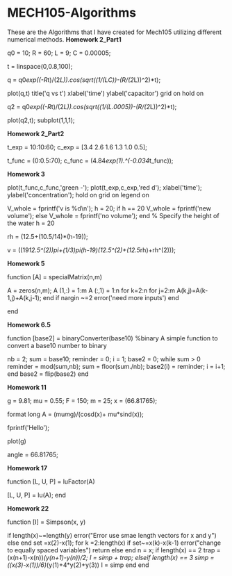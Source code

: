 # MECH105-Algorithms
These are the Algorithms that I have created for Mech105 utilizing different numerical methods.
**Homework 2_Part1**

q0 = 10;
R = 60;
L = 9;
C = 0.00005;


t = linspace(0,0.8,100);


q = q0*exp((-R*t)/(2*L)).*cos(sqrt((1/(L*C))-(R/(2*L))^2)*t);


plot(q,t)
title('q vs t')
xlabel('time')
ylabel('capacitor')
grid on
hold on

q2 = q0*exp((-R*t)/(2*L)).*cos(sqrt((1/(L*.0005))-(R/(2*L))^2)*t);


plot(q2,t);
subplot(1,1,1);


**Homework 2_Part2**


t_exp = 10:10:60;
c_exp = [3.4 2.6 1.6 1.3 1.0 0.5];


t_func = (0:0.5:70);
c_func = (4.84*exp(1).^(-0.034*t_func));

**Homework 3**

plot(t_func,c_func,'green -');
plot(t_exp,c_exp,'red d');
xlabel('time');
ylabel('concentration');
hold on
grid on
legend on


V_whole = fprintf('v is %d\n');
h = 20;
if h == 20
    V_whole = fprintf('new volume');
else 
    V_whole = fprintf('no volume');
end
% Specify the height of the water
h = 20

rh = (12.5+(10.5/14)*(h-19));

v = ((19*12.5^(2))*pi+(1/3)*pi*(h-19)*(12.5^(2)+(12.5*rh)+rh^(2)));

**Homework 5**

function [A] = specialMatrix(n,m)

A = zeros(n,m);
A (1,:) = 1:m
A (:,1) = 1:n
for k=2:n
    for j=2:m
    A(k,j)=A(k-1,j)+A(k,j-1);
end
if nargin ~=2
    error('need more inputs')
end

end

**Homework 6.5**

function [base2] = binaryConverter(base10)
%binary A simple function to convert a base10 number to binary

nb = 2;
sum = base10;
reminder = 0;
i = 1;
base2 = 0;
while sum > 0
    reminder = mod(sum,nb);
    sum = floor(sum./nb);
    base2(i) = reminder;
    i = i+1;
end
base2 = flip(base2)
end

**Homework 11**

g = 9.81;
mu = 0.55;
F = 150;
m = 25;
x = (66.81765);

format long
A = (mu*m*g)/(cosd(x)+ mu*sind(x));

fprintf('Hello');

plot(g)

angle = 66.81765;

**Homework 17**

function [L, U, P] = luFactor(A)

[L, U, P] = lu(A);
end

**Homework 22**

function [I] = Simpson(x, y)

if length(x)~=length(y)
    error("Error use smae length vectors for x and y")
else
end
set =x(2)-x(1);
for k =2:length(x)
    if set~=x(k)-x(k-1)
        error("change to equally spaced variables")
        return
    else
    end
    n = x;
   if length(x) == 2
       trap = (x(n+1)-x(n))*(y(n+1)-y(n))/2;
       I = simp + trap;
   elseif length(x) == 3
       simp = ((x(3)-x(1))/6)*(y(1)+4*y(2)+y(3))
    I = simp
   end
end

